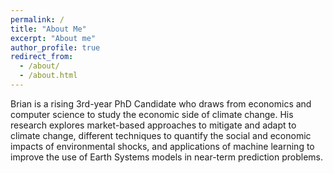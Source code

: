 ```yaml
---
permalink: /
title: "About Me"
excerpt: "About me"
author_profile: true
redirect_from: 
  - /about/
  - /about.html
---
```


Brian is a rising 3rd-year PhD Candidate who draws from economics and computer science to study the economic side of climate change. His research explores market-based approaches to mitigate and adapt to climate change, different techniques to quantify the social and economic impacts of environmental shocks, and applications of machine learning to improve the use of Earth Systems models in near-term prediction problems.

